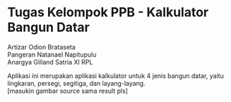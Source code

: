 # Tugas Kelompok PPB - Kalkulator Bangun Datar

Artizar Odion Brataseta  
Pangeran Natanael Napitupulu  
Anargya Gilland Satria
XI RPL

Aplikasi ini merupakan aplikasi kalkulator untuk 4 jenis bangun datar, yaitu lingkaran, persegi, segitiga, dan layang-layang.  
[masukin gambar source sama result pls]
